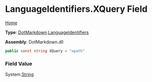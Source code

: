 # LanguageIdentifiers\.XQuery Field

[Home](../../../README.md)

**Type**: [DotMarkdown](../../README.md)\.[LanguageIdentifiers](../README.md)

**Assembly**: DotMarkdown\.dll

```csharp
public const string XQuery = "xpath"
```

### Field Value

System\.[String](https://docs.microsoft.com/en-us/dotnet/api/system.string)